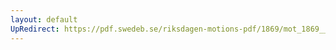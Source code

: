 ```yaml
---
layout: default
UpRedirect: https://pdf.swedeb.se/riksdagen-motions-pdf/1869/mot_1869__ak__00217/mot_1869__ak__00217_001.pdf
---
```

